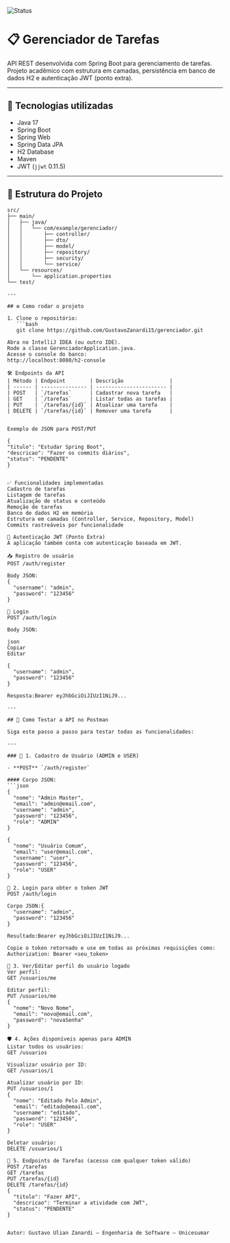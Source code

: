 ![Status](https://img.shields.io/badge/Status-Finalizado-brightgreen)

# 📋 Gerenciador de Tarefas

API REST desenvolvida com Spring Boot para gerenciamento de tarefas. Projeto acadêmico com estrutura em camadas, persistência em banco de dados H2 e autenticação JWT (ponto extra).

---

## 🚀 Tecnologias utilizadas

- Java 17
- Spring Boot
- Spring Web
- Spring Data JPA
- H2 Database
- Maven
- JWT (`jjwt` 0.11.5)

---

## 📁 Estrutura do Projeto

```text
src/
├── main/
│   ├── java/
│   │   └── com/example/gerenciador/
│   │       ├── controller/
│   │       ├── dto/
│   │       ├── model/
│   │       ├── repository/
│   │       ├── security/
│   │       └── service/
│   └── resources/
│       └── application.properties
└── test/

---

## ⚙️ Como rodar o projeto

1. Clone o repositório:
   ```bash
   git clone https://github.com/GustavoZanardi15/gerenciador.git
   
Abra no IntelliJ IDEA (ou outro IDE).
Rode a classe GerenciadorApplication.java.
Acesse o console do banco:
http://localhost:8080/h2-console

🛠️ Endpoints da API
| Método | Endpoint        | Descrição               |
| ------ | --------------- | ----------------------- |
| POST   | `/tarefas`      | Cadastrar nova tarefa   |
| GET    | `/tarefas`      | Listar todas as tarefas |
| PUT    | `/tarefas/{id}` | Atualizar uma tarefa    |
| DELETE | `/tarefas/{id}` | Remover uma tarefa      |


Exemplo de JSON para POST/PUT

{
"titulo": "Estudar Spring Boot",
"descricao": "Fazer os commits diários",
"status": "PENDENTE"
}


✅ Funcionalidades implementadas
Cadastro de tarefas
Listagem de tarefas
Atualização de status e conteúdo
Remoção de tarefas
Banco de dados H2 em memória
Estrutura em camadas (Controller, Service, Repository, Model)
Commits rastreáveis por funcionalidade

🔐 Autenticação JWT (Ponto Extra)
A aplicação também conta com autenticação baseada em JWT.

📥 Registro de usuário
POST /auth/register

Body JSON:
{
  "username": "admin",
  "password": "123456"
}

🔑 Login
POST /auth/login

Body JSON:

json
Copiar
Editar

{
  "username": "admin",
  "password": "123456"
}

Resposta:Bearer eyJhbGciOiJIUzI1NiJ9...

---

## 🧪 Como Testar a API no Postman

Siga este passo a passo para testar todas as funcionalidades:

---

### 🔐 1. Cadastro de Usuário (ADMIN e USER)

- **POST** `/auth/register`

#### Corpo JSON:
```json
{
  "nome": "Admin Master",
  "email": "admin@email.com",
  "username": "admin",
  "password": "123456",
  "role": "ADMIN"
}

{
  "nome": "Usuário Comum",
  "email": "user@email.com",
  "username": "user",
  "password": "123456",
  "role": "USER"
}

🔑 2. Login para obter o token JWT
POST /auth/login

Corpo JSON:{
  "username": "admin",
  "password": "123456"
}

Resultado:Bearer eyJhbGciOiJIUzI1NiJ9...

Copie o token retornado e use em todas as próximas requisições como:
Authorization: Bearer <seu_token>

👤 3. Ver/Editar perfil do usuário logado
Ver perfil:
GET /usuarios/me

Editar perfil:
PUT /usuarios/me
{
  "nome": "Novo Nome",
  "email": "novo@email.com",
  "password": "novaSenha"
}

🛡️ 4. Ações disponíveis apenas para ADMIN
Listar todos os usuários:
GET /usuarios

Visualizar usuário por ID:
GET /usuarios/1

Atualizar usuário por ID:
PUT /usuarios/1
{
  "nome": "Editado Pelo Admin",
  "email": "editado@email.com",
  "username": "editado",
  "password": "123456",
  "role": "USER"
}

Deletar usuário:
DELETE /usuarios/1

📝 5. Endpoints de Tarefas (acesso com qualquer token válido)
POST /tarefas
GET /tarefas
PUT /tarefas/{id}
DELETE /tarefas/{id}
{
  "titulo": "Fazer API",
  "descricao": "Terminar a atividade com JWT",
  "status": "PENDENTE"
}


Autor: Gustavo Ulian Zanardi — Engenharia de Software — Unicesumar
